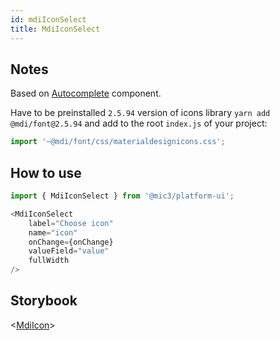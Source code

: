 ```yaml
---
id: mdiIconSelect
title: MdiIconSelect
---
```


## Notes

Based on [Autocomplete](/docs/components/autocomplete) component.

Have to be preinstalled `2.5.94` version of icons library `yarn add @mdi/font@2.5.94` and add to the root `index.js` of your project:

```javascript
import '~@mdi/font/css/materialdesignicons.css';
```

## How to use

```javascript
import { MdiIconSelect } from '@mic3/platform-ui';

<MdiIconSelect
    label="Choose icon"
    name="icon"
    onChange={onChange}
    valueField="value"
    fullWidth
/>
```

## Storybook

<[MdiIcon](/redirect?/storybook/index.html?path=/story/components-autocomplete--mdiiconselect)>
